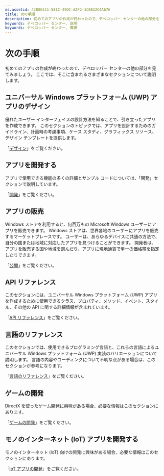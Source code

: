 ```yaml
---
ms.assetid: 4288E511-581C-49DC-A2F2-1CB832C4A676
title: 次の手順
description: 初めてのアプリの作成が終わったので、デベロッパー センターの他の部分を見てみましょう。 ここでは、そこに含まれるさまざまなセクションについて説明します。
keywords: デベロッパー センター, 説明
keywords: デベロッパー センター, 概要
---
```

# 次の手順

初めてのアプリの作成が終わったので、デベロッパー センターの他の部分を見てみましょう。 ここでは、そこに含まれるさまざまなセクションについて説明します。

## ユニバーサル Windows プラットフォーム (UWP) アプリのデザイン


優れたユーザー インターフェイスの設計方法を知ることで、引き立ったアプリを作成できます。 このセクションのトピックでは、アプリを設計するためのガイドライン、計画時の考慮事項、ケース スタディ、グラフィックス リソース、デザイン テンプレートを提供します。

「[デザイン](http://go.microsoft.com/fwlink/p/?LinkId=533896)」をご覧ください。

## アプリを開発する


アプリで使用できる機能の多くの詳細とサンプル コードについては、「開発」セクションで説明しています。

「[開発](http://go.microsoft.com/fwlink/p/?LinkId=529575)」をご覧ください。

## アプリの販売


Windows ストアを利用すると、何百万もの Microsoft Windows ユーザーにアプリを販売できます。 Windows ストアは、世界各地のユーザーにアプリを販売するマーケットプレースです。 ユーザーは、あらゆるデバイスに共通の方法で、自分の国または地域に対応したアプリを見つけることができます。 開発者は、アプリを販売する国や地域を選んだり、アプリに現地通貨で単一の価格帯を指定したりできます。

「[公開](http://go.microsoft.com/fwlink/p/?linkid=268275)」をご覧ください。

## API リファレンス


このセクションには、ユニバーサル Windows プラットフォーム (UWP) アプリを作成するために使用できるクラス、プロパティ、メソッド、イベント、スタイル、その他の API に関する詳細情報が含まれています。

「[API リファレンス](https://msdn.microsoft.com/en-us/library/windows/apps/br211369.aspx)」をご覧ください。

## 言語のリファレンス


このセクションでは、使用できるプログラミング言語と、これらの言語によるユニバーサル Windows プラットフォーム (UWP) 実装のバリエーションについて説明します。 言語の内容やコーディングについて不明な点がある場合は、このセクションが参考になります。

「[言語のリファレンス](http://go.microsoft.com/fwlink/p/?LinkId=534184)」をご覧ください。

## ゲームの開発


DirectX を使ったゲーム開発に興味がある場合、必要な情報はこのセクションにあります。

「[ゲームの開発](http://go.microsoft.com/fwlink/p/?LinkId=534184)」をご覧ください。

## モノのインターネット (IoT) アプリを開発する


モノのインターネット (IoT) 向けの開発に興味がある場合、必要な情報はこのセクションにあります。

「[IoT アプリの開発](http://go.microsoft.com/fwlink/p/?LinkId=534186)」をご覧ください。

 

 






<!--HONumber=Mar16_HO1-->


